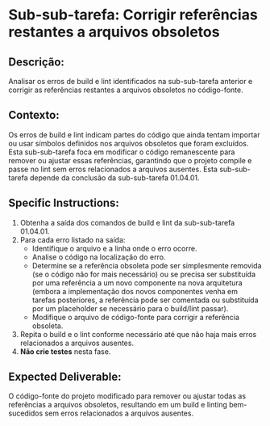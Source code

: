 # Sub-sub-tarefa: Corrigir referências restantes a arquivos obsoletos

## Descrição:

Analisar os erros de build e lint identificados na sub-sub-tarefa anterior e corrigir as referências restantes a arquivos obsoletos no código-fonte.

## Contexto:

Os erros de build e lint indicam partes do código que ainda tentam importar ou usar símbolos definidos nos arquivos obsoletos que foram excluídos. Esta sub-sub-tarefa foca em modificar o código remanescente para remover ou ajustar essas referências, garantindo que o projeto compile e passe no lint sem erros relacionados a arquivos ausentes. Esta sub-sub-tarefa depende da conclusão da sub-sub-tarefa 01.04.01.

## Specific Instructions:

1.  Obtenha a saída dos comandos de build e lint da sub-sub-tarefa 01.04.01.
2.  Para cada erro listado na saída:
    *   Identifique o arquivo e a linha onde o erro ocorre.
    *   Analise o código na localização do erro.
    *   Determine se a referência obsoleta pode ser simplesmente removida (se o código não for mais necessário) ou se precisa ser substituída por uma referência a um novo componente na nova arquitetura (embora a implementação dos novos componentes venha em tarefas posteriores, a referência pode ser comentada ou substituída por um placeholder se necessário para o build/lint passar).
    *   Modifique o arquivo de código-fonte para corrigir a referência obsoleta.
3.  Repita o build e o lint conforme necessário até que não haja mais erros relacionados a arquivos ausentes.
4.  **Não crie testes** nesta fase.

## Expected Deliverable:

O código-fonte do projeto modificado para remover ou ajustar todas as referências a arquivos obsoletos, resultando em um build e linting bem-sucedidos sem erros relacionados a arquivos ausentes.